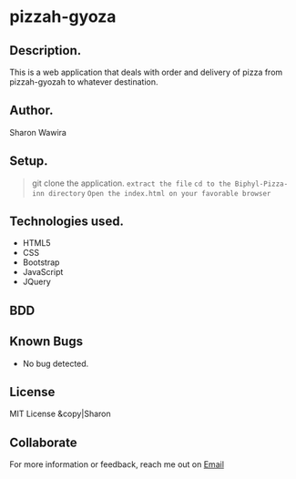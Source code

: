 # pizzah-gyoza
## Description.
This is a web application that deals with order and delivery of pizza from pizzah-gyozah to whatever destination.
## Author.
Sharon Wawira
 ## Setup.
> git clone the application.
``extract the file``
``cd to the Biphyl-Pizza-inn directory``
> ``Open the index.html on your favorable browser``
## Technologies used.
 * HTML5
 * CSS
 * Bootstrap
 * JavaScript
 * JQuery
 ## BDD
## Known Bugs
* No bug detected.
## License
 MIT License &copy|Sharon
## Collaborate
For more information or feedback, reach me out on [Email](wangilayng@gmail.com)
